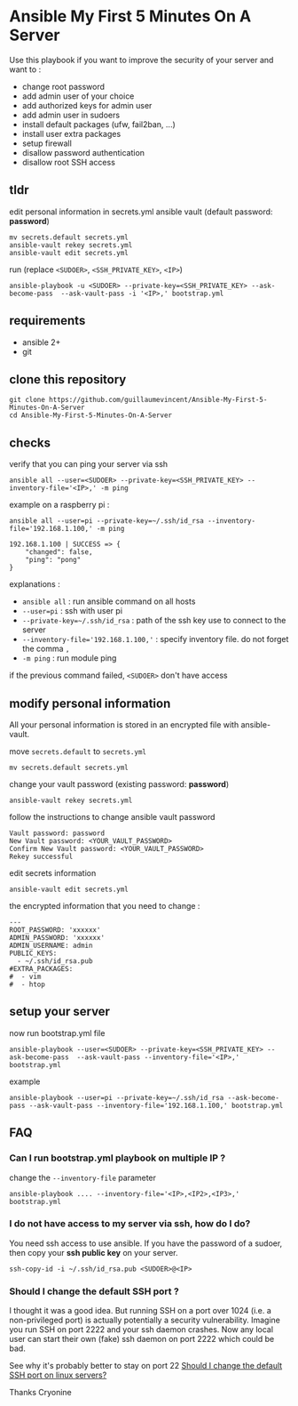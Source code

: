 # Ansible My First 5 Minutes On A Server

Use this playbook if you want to improve the security of your server and want to :

  - change root password
  - add admin user of your choice
  - add authorized keys for admin user
  - add admin user in sudoers
  - install default packages (ufw, fail2ban, ...)
  - install user extra packages
  - setup firewall
  - disallow password authentication
  - disallow root SSH access


## tldr

edit personal information in secrets.yml ansible vault (default password: **password**)

    mv secrets.default secrets.yml
    ansible-vault rekey secrets.yml
    ansible-vault edit secrets.yml

run (replace `<SUDOER>`, `<SSH_PRIVATE_KEY>`, `<IP>`)

    ansible-playbook -u <SUDOER> --private-key=<SSH_PRIVATE_KEY> --ask-become-pass  --ask-vault-pass -i '<IP>,' bootstrap.yml


## requirements

  - ansible 2+
  - git

## clone this repository

    git clone https://github.com/guillaumevincent/Ansible-My-First-5-Minutes-On-A-Server
    cd Ansible-My-First-5-Minutes-On-A-Server

## checks

verify that you can ping your server via ssh

    ansible all --user=<SUDOER> --private-key=<SSH_PRIVATE_KEY> --inventory-file='<IP>,' -m ping

example on a raspberry pi :

    ansible all --user=pi --private-key=~/.ssh/id_rsa --inventory-file='192.168.1.100,' -m ping

    192.168.1.100 | SUCCESS => {
        "changed": false,
        "ping": "pong"
    }

explanations :

  - `ansible all` : run ansible command on all hosts
  - `--user=pi` : ssh with user pi
  - `--private-key=~/.ssh/id_rsa` : path of the ssh key use to connect to the server
  - `--inventory-file='192.168.1.100,'` : specify inventory file. do not forget the comma `,`
  - `-m ping` : run module ping

if the previous command failed, `<SUDOER>` don't have access

## modify personal information

All your personal information is stored in an encrypted file with ansible-vault.

move `secrets.default` to `secrets.yml`

    mv secrets.default secrets.yml

change your vault password (existing password: **password**)

    ansible-vault rekey secrets.yml

follow the instructions to change ansible vault password

    Vault password: password
    New Vault password: <YOUR_VAULT_PASSWORD>
    Confirm New Vault password: <YOUR_VAULT_PASSWORD>
    Rekey successful

edit secrets information

    ansible-vault edit secrets.yml

the encrypted information that you need to change :

    ---
    ROOT_PASSWORD: 'xxxxxx'
    ADMIN_PASSWORD: 'xxxxxx'
    ADMIN_USERNAME: admin
    PUBLIC_KEYS:
      - ~/.ssh/id_rsa.pub
    #EXTRA_PACKAGES:
    #  - vim
    #  - htop


## setup your server

now run bootstrap.yml file

    ansible-playbook --user=<SUDOER> --private-key=<SSH_PRIVATE_KEY> --ask-become-pass  --ask-vault-pass --inventory-file='<IP>,' bootstrap.yml

example

    ansible-playbook --user=pi --private-key=~/.ssh/id_rsa --ask-become-pass --ask-vault-pass --inventory-file='192.168.1.100,' bootstrap.yml


## FAQ

### Can I run bootstrap.yml playbook on multiple IP ?

change the `--inventory-file` parameter

    ansible-playbook .... --inventory-file='<IP>,<IP2>,<IP3>,' bootstrap.yml

### I do not have access to my server via ssh, how do I do?

You need ssh access to use ansible. If you have the password of a sudoer, then copy your **ssh public key** on your server.

    ssh-copy-id -i ~/.ssh/id_rsa.pub <SUDOER>@<IP>

### Should I change the default SSH port ?

I thought it was a good idea. But running SSH on a port over 1024 (i.e. a non-privileged port) is actually potentially a security vulnerability.
Imagine you run SSH on port 2222 and your ssh daemon crashes. Now any local user can start their own (fake) ssh daemon on port 2222 which could be bad.

See why it's probably better to stay on port 22 [Should I change the default SSH port on linux servers?](http://security.stackexchange.com/a/32311/26203)

Thanks Cryonine